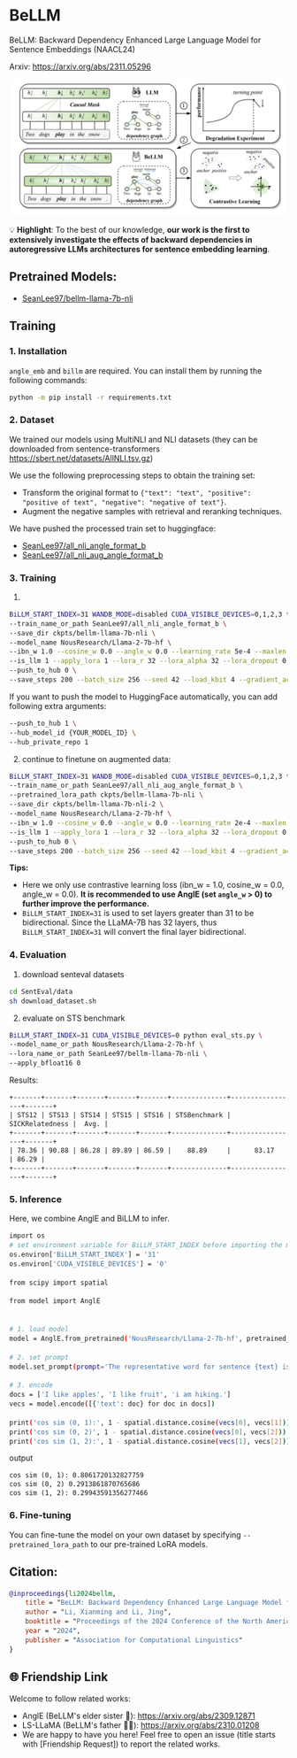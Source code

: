 # BeLLM

BeLLM: Backward Dependency Enhanced Large Language Model for Sentence Embeddings (NAACL24)

Arxiv: https://arxiv.org/abs/2311.05296

<p align="center">
<img src="./assets/framework.jpg" width="800" />
</p>

💡 **Highlight**: To the best of our knowledge, **our work is the first to extensively investigate the effects of backward dependencies in autoregressive LLMs architectures for sentence embedding learning**. 

## Pretrained Models:

- [SeanLee97/bellm-llama-7b-nli](https://huggingface.co/SeanLee97/bellm-llama-7b-nli)


## Training


### 1. Installation

`angle_emb` and `billm` are required. You can install them by running the following commands:

```bash
python -m pip install -r requirements.txt
```

### 2. Dataset

We trained our models using MultiNLI and NLI datasets (they can be downloaded from sentence-transformers https://sbert.net/datasets/AllNLI.tsv.gz)

We use the following preprocessing steps to obtain the training set:
- Transform the original format to `{"text": "text", "positive": "positive of text", "negative": "negative of text"}`.
- Augment the negative samples with retrieval and reranking techniques.

We have pushed the processed train set to huggingface:
- [SeanLee97/all_nli_angle_format_b](https://huggingface.co/datasets/SeanLee97/all_nli_angle_format_b)
- [SeanLee97/all_nli_aug_angle_format_b](https://huggingface.co/datasets/SeanLee97/all_nli_aug_angle_format_b)


### 3. Training

1) 
```bash
BiLLM_START_INDEX=31 WANDB_MODE=disabled CUDA_VISIBLE_DEVICES=0,1,2,3 torchrun --nproc_per_node=4 --master_port=1234 train.py \
--train_name_or_path SeanLee97/all_nli_angle_format_b \
--save_dir ckpts/bellm-llama-7b-nli \
--model_name NousResearch/Llama-2-7b-hf \
--ibn_w 1.0 --cosine_w 0.0 --angle_w 0.0 --learning_rate 5e-4 --maxlen 60 \
--is_llm 1 --apply_lora 1 --lora_r 32 --lora_alpha 32 --lora_dropout 0.1 \
--push_to_hub 0 \
--save_steps 200 --batch_size 256 --seed 42 --load_kbit 4 --gradient_accumulation_steps 4 --epochs 1 --fp16 1
```

If you want to push the model to HuggingFace automatically, you can add following extra arguments:

```bash
--push_to_hub 1 \
--hub_model_id {YOUR_MODEL_ID} \
--hub_private_repo 1
```

2) continue to finetune on augmented data:

```bash
BiLLM_START_INDEX=31 WANDB_MODE=disabled CUDA_VISIBLE_DEVICES=0,1,2,3 torchrun --nproc_per_node=4 --master_port=1234 train.py \
--train_name_or_path SeanLee97/all_nli_aug_angle_format_b \
--pretrained_lora_path ckpts/bellm-llama-7b-nli \
--save_dir ckpts/bellm-llama-7b-nli-2 \
--model_name NousResearch/Llama-2-7b-hf \
--ibn_w 1.0 --cosine_w 0.0 --angle_w 0.0 --learning_rate 2e-4 --maxlen 60 \
--is_llm 1 --apply_lora 1 --lora_r 32 --lora_alpha 32 --lora_dropout 0.1 \
--push_to_hub 0 \
--save_steps 200 --batch_size 256 --seed 42 --load_kbit 4 --gradient_accumulation_steps 64 --epochs 1 --fp16 1
```


**Tips:**

- Here we only use contrastive learning loss (ibn_w = 1.0, cosine_w = 0.0, angle_w = 0.0). **It is recommended to use AnglE (set `angle_w` > 0) to further improve the performance.**
- `BiLLM_START_INDEX=31` is used to set layers greater than 31 to be bidirectional. Since the LLaMA-7B has 32 layers, thus `BiLLM_START_INDEX=31` will convert the final layer bidirectional.


### 4. Evaluation

1) download senteval datasets

```bash
cd SentEval/data
sh download_dataset.sh
```

2) evaluate on STS benchmark
```bash
BiLLM_START_INDEX=31 CUDA_VISIBLE_DEVICES=0 python eval_sts.py \
--model_name_or_path NousResearch/Llama-2-7b-hf \
--lora_name_or_path SeanLee97/bellm-llama-7b-nli \
--apply_bfloat16 0
```

Results:

```
+-------+-------+-------+-------+-------+--------------+-----------------+-------+
| STS12 | STS13 | STS14 | STS15 | STS16 | STSBenchmark | SICKRelatedness |  Avg. |
+-------+-------+-------+-------+-------+--------------+-----------------+-------+
| 78.36 | 90.88 | 86.28 | 89.89 | 86.59 |    88.89     |      83.17      | 86.29 |
+-------+-------+-------+-------+-------+--------------+-----------------+-------+
```


### 5. Inference

Here, we combine AnglE and BiLLM to infer.

```bash
import os
# set environment variable for BiLLM_START_INDEX before importing the model
os.environ['BiLLM_START_INDEX'] = '31'
os.environ['CUDA_VISIBLE_DEVICES'] = '0'

from scipy import spatial

from model import AnglE


# 1. load model
model = AnglE.from_pretrained('NousResearch/Llama-2-7b-hf', pretrained_lora_path='SeanLee97/bellm-llama-7b-nli').cuda()

# 2. set prompt
model.set_prompt(prompt='The representative word for sentence {text} is:"')

# 3. encode
docs = ['I like apples', 'I like fruit', 'i am hiking.']
vecs = model.encode([{'text': doc} for doc in docs])

print('cos sim (0, 1):', 1 - spatial.distance.cosine(vecs[0], vecs[1]))
print('cos sim (0, 2)', 1 - spatial.distance.cosine(vecs[0], vecs[2]))
print('cos sim (1, 2):', 1 - spatial.distance.cosine(vecs[1], vecs[2]))
```

output

```
cos sim (0, 1): 0.8061720132827759
cos sim (0, 2) 0.2913861870765686
cos sim (1, 2): 0.29943591356277466
```

### 6. Fine-tuning

You can fine-tune the model on your own dataset by specifying `--pretrained_lora_path` to our pre-trained LoRA models.



## Citation:

```bibtex
@inproceedings{li2024bellm,
    title = "BeLLM: Backward Dependency Enhanced Large Language Model for Sentence Embeddings",
    author = "Li, Xianming and Li, Jing",
    booktitle = "Proceedings of the 2024 Conference of the North American Chapter of the Association for Computational Linguistics",
    year = "2024",
    publisher = "Association for Computational Linguistics"
}
```

## 🌐 Friendship Link

Welcome to follow related works:

- AnglE (BeLLM's elder sister 👭): https://arxiv.org/abs/2309.12871
- LS-LLaMA (BeLLM's father 👨🏻): https://arxiv.org/abs/2310.01208
- We are happy to have you here! Feel free to open an issue (title starts with [Friendship Request]) to report the related works.
